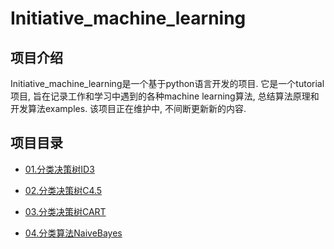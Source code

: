 Initiative_machine_learning
=========================

项目介绍
------------

Initiative_machine_learning是一个基于python语言开发的项目. 它是一个tutorial项目, 旨在记录工作和学习中遇到的各种machine learning算法, 总结算法原理和开发算法examples.
该项目正在维护中, 不间断更新新的内容.

项目目录
------------

* [01.分类决策树ID3](https://github.com/Daniel1586/Initiative_machine_learning/tree/master/01_decision_tree_id3)

* [02.分类决策树C4.5](https://github.com/Daniel1586/Initiative_machine_learning/tree/master/02_decision_tree_c4.5)

* [03.分类决策树CART](https://github.com/Daniel1586/Initiative_machine_learning/tree/master/03_decision_tree_cart)

* [04.分类算法NaiveBayes](https://github.com/Daniel1586/Initiative_machine_learning/tree/master/04_classification_naive_bayes)
